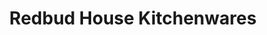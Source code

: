 ---
title: "Redbud House Kitchenwares"
url: /gettysburg/redbud-house-kitchenwares/
shop: Haushaltsartikel
---